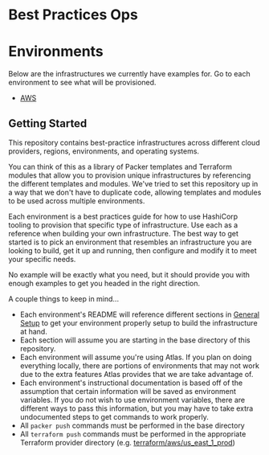 # Best Practices Ops

# Environments

Below are the infrastructures we currently have examples for. Go to each environment to see what will be provisioned.

- [AWS](terraform/providers/aws/README.md)

## Getting Started

This repository contains best-practice infrastructures across different cloud providers, regions, environments, and operating systems.

You can think of this as a library of Packer templates and Terraform modules that allow you to provision unique infrastructures by referencing the different templates and modules. We've tried to set this repository up in a way that we don't have to duplicate code, allowing templates and modules to be used across multiple environments.

Each environment is a best practices guide for how to use HashiCorp tooling to provision that specific type of infrastructure. Use each as a reference when building your own infrastructure. The best way to get started is to pick an environment that resembles an infrastructure you are looking to build, get it up and running, then configure and modify it to meet your specific needs.

No example will be exactly what you need, but it should provide you with enough examples to get you headed in the right direction.

A couple things to keep in mind...

- Each environment's README will reference different sections in [General Setup](https://github.com/hashicorp/atlas-examples/blob/master/setup/general.md) to get your environment properly setup to build the infrastructure at hand.
- Each section will assume you are starting in the base directory of this repository.
- Each environment will assume you're using Atlas. If you plan on doing everything locally, there are portions of environments that may not work due to the extra features Atlas provides that we are take advantage of.
- Each environment's instructional documentation is based off of the assumption that certain information will be saved as environment variables. If you do not wish to use environment variables, there are different ways to pass this information, but you may have to take extra undocumented steps to get commands to work properly.
- All `packer push` commands must be performed in the base directory
- All `terraform push` commands must be performed in the appropriate Terraform provider directory (e.g. [terraform/aws/us\_east\_1\_prod](terraform/providers/aws/us_east_1_prod))

